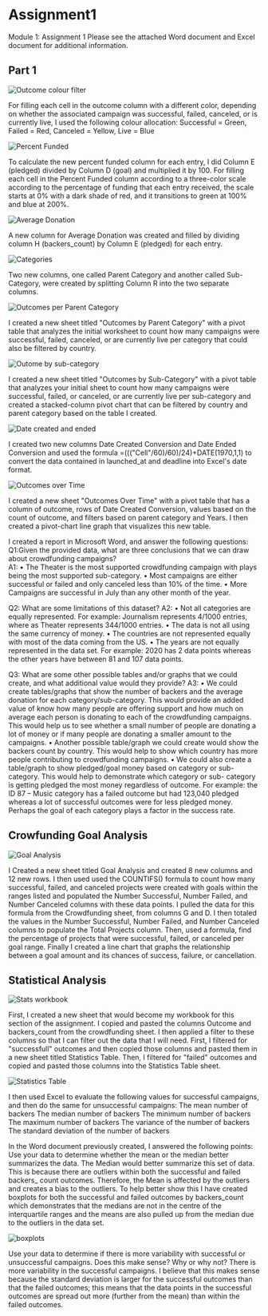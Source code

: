 # Assignment1
Module 1: Assignment 1
Please see the attached Word document and Excel document for additional information.

## Part 1

![Outcome colour filter](https://user-images.githubusercontent.com/120147552/209694366-6cfbe216-e299-4721-a653-2d7a403068df.png)

For filling each cell in the outcome column with a different color, depending on whether the associated campaign was successful, failed, canceled, or is currently live, I used the following colour allocation:
    Successful = Green,
    Failed = Red,
    Canceled = Yellow,
    Live = Blue
    
  ![Percent Funded](https://user-images.githubusercontent.com/120147552/209695331-c3d00d1a-06f6-428d-a501-0868806ca7ed.png)

To calculate the new percent funded column for each entry, I did Column E (pledged) divided by Column D (goal) and multiplied it by 100.
For filling each cell in the Percent Funded column according to a three-color scale according to the percentage of funding that each entry received, the scale starts at 0% with a dark shade of red, and it transitions to green at 100% and blue at 200%.

![Average Donation](https://user-images.githubusercontent.com/120147552/209695349-25911f04-0065-466b-81b1-a9557c9ce1f6.png)

A new column for Average Donation was created and filled by dividing column H (backers_count) by Column E (pledged) for each entry.

![Categories](https://user-images.githubusercontent.com/120147552/209696465-61c5286c-7d09-4507-a418-3859e9eaec89.png)

Two new columns, one called Parent Category and another called Sub-Category, were created by splitting Column R into the two separate columns.

![Outcomes per Parent Category](https://user-images.githubusercontent.com/120147552/209696867-3a11b28d-f7df-413e-8821-be8e7a7bba8a.png)

I created a new sheet titled "Outcomes by Parent Category" with a pivot table that analyzes the initial worksheet to count how many campaigns were successful, failed, canceled, or are currently live per category that could also be filtered by country.

![Outome by sub-category](https://user-images.githubusercontent.com/120147552/209697312-a4f1cf11-819d-4c89-ba82-2d42e1968b97.png)

I created a new sheet titled "Outcomes by Sub-Category" with a pivot table that analyzes your initial sheet to count how many campaigns were successful, failed, or canceled, or are currently live per sub-category and created a stacked-column pivot chart that can be filtered by country and parent category based on the table I created.

![Date created and ended](https://user-images.githubusercontent.com/120147552/209697591-8020b52f-4263-4ad1-82f8-61f22b1f4144.png)

I created two new columns Date Created Conversion and Date Ended Conversion and used the formula =((("Cell"/60)/60)/24)+DATE(1970,1,1) to convert the data contained in launched_at and deadline into Excel's date format.

![Outcomes over Time](https://user-images.githubusercontent.com/120147552/209698076-94c5d555-9896-4b6f-aef9-9a7f400b7e4a.png)

 I created a new sheet "Outcomes Over Time" with a pivot table that has a column of outcome, rows of Date Created Conversion, values based on the count of outcome, and filters based on parent category and Years. I then created a pivot-chart line graph that visualizes this new table.
 
 I created a report in Microsoft Word, and answer the following questions:
  Q1:Given the provided data, what are three conclusions that we can draw about crowdfunding campaigns?  
  A1: •	The Theater is the most supported crowdfunding campaign with plays being the most supported sub-category.
      •	Most campaigns are either successful or failed and only canceled less than 10% of the time.
      •	More Campaigns are successful in July than any other month of the year.
      
  Q2: What are some limitations of this dataset?
  A2: •	Not all categories are equally represented. For example: Journalism represents 4/1000 entries, where as Theater represents 344/1000 entries.
      •	The data is not all using the same currency of money.
      •	The countries are not represented equally with most of the data coming from the US.
      •	The years are not equally represented in the data set. For example: 2020 has 2 data points whereas the other years have between 81 and 107 data points.
      
 Q3: What are some other possible tables and/or graphs that we could create, and what additional value would they provide?
 A3: •	We could create tables/graphs that show the number of backers and the average donation for each category/sub-category. This would provide an added value of         know how many people are offering support and how much on average each person is donating to each of the crowdfunding campaigns. This would help us to see           whether a small number of people are donating a lot of money or if many people are donating a smaller amount to the campaigns.
     •	Another possible table/graph we could create would show the backers count by country. This would help to show which country has more people contributing to         crowdfunding campaigns.
     •	We could also create a table/graph to show pledged/goal money based on category or sub-category. This would help to demonstrate which category or sub-               category is getting pledged the most money regardless of outcome. For example: the ID 87 – Music category has a failed outcome but had 123,040 pledged               whereas a lot of successful outcomes were for less pledged money. Perhaps the goal of each category plays a factor in the success rate.

## Crowfunding Goal Analysis

![Goal Analysis](https://user-images.githubusercontent.com/120147552/209698745-c011edf7-4cfc-42f2-822d-4da4424bea8f.png)

I Created a new sheet titled Goal Analysis and created 8 new columns and 12 new rows. 
I then used used the COUNTIFS() formula to count how many successful, failed, and canceled projects were created with goals within the ranges listed and populated the Number Successful, Number Failed, and Number Canceled columns with these data points. I pulled the data for this formula from the Crowdfunding sheet, from columns G and D. 
I then totaled the values in the Number Successful, Number Failed, and Number Canceled columns to populate the Total Projects column. Then, used a formula, find the percentage of projects that were successful, failed, or canceled per goal range.
Finally I created a line chart that graphs the relationship between a goal amount and its chances of success, failure, or cancellation.

## Statistical Analysis

![Stats workbook](https://user-images.githubusercontent.com/120147552/209699633-e0563226-f6e1-47cd-85c5-5d7fb743dbcb.png)

First, I created a new sheet that would become my workbook for this section of the assignment. I copied and pasted the columns Outcome and backers_count from the crowdfunding sheet. I then applied a filter to these columns so that I can filter out the data that I will need. First, I filtered for "successfull" outcomes and then copied those columns and pasted them in a new sheet titled Statistics Table. Then, I filtered for "failed" outcomes and copied and pasted those columns into the Statistics Table sheet.

![Statistics Table](https://user-images.githubusercontent.com/120147552/209700276-e0f67f2e-b3ad-4305-9bba-58125acf7d0b.png)

I then used Excel to evaluate the following values for successful campaigns, and then do the same for unsuccessful campaigns:
  The mean number of backers
  The median number of backers
  The minimum number of backers
  The maximum number of backers
  The variance of the number of backers
  The standard deviation of the number of backers
  
  In the Word document previously created, I answered the following points:
    Use your data to determine whether the mean or the median better summarizes the data.
            The Median would better summarize this set of data. This is because there are outliers within both the successful and failed backers_ count outcomes.               Therefore, the Mean is affected by the outliers and creates a bias to the outliers. To help better show this I have created boxplots for both the                   successful and failed outcomes by backers_count which demonstrates that the medians are not in the centre of the interquartile ranges and the means are             also pulled up from the median due to the outliers in the data set. 
            
![boxplots](https://user-images.githubusercontent.com/120147552/209701442-52564ed0-82a9-4d4e-a13b-8f95579da661.png)
                  
  Use your data to determine if there is more variability with successful or unsuccessful campaigns. Does this make sense? Why or why not?
            There is more variability in the successful campaigns. I believe that this makes sense because the standard deviation is larger for the successful                   outcomes than that the failed outcomes; this means that the data points in the successful outcomes are spread out more (further from the mean) than                 within the failed outcomes. 


